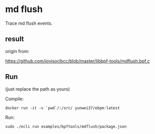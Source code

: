 # md flush

Trace md flush events.

## result

origin from:

https://github.com/iovisor/bcc/blob/master/libbpf-tools/mdflush.bpf.c

## Run

(just replace the path as yours)

Compile:

```shell
docker run -it -v `pwd`/:/src/ yunwei37/ebpm:latest
```

Run:

```shell
sudo ./ecli run examples/bpftools/mdflush/package.json
```
